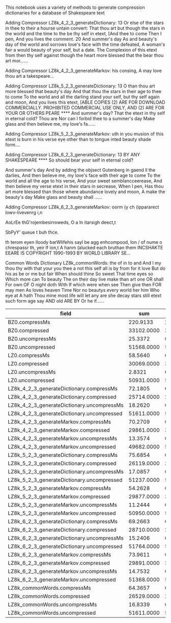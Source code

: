 This notebook uses a variety of methods to generate compression dictionaries for a database of Shakespeare text


Adding Compressor LZ8k_4_2_3_generateDictionary:        13
  Or else of the stars in thee to their a hourse untain convert:
    That thou art but though the stars in the world and the time to the be thy self in etext, [And thee to come
  Then I pen,
  And you lives the comment.
     20
  And summer's day
  As and beauty's day of the world and sorrows love's face with the time defeated,
  A woman's fair a would beauty of your self, but a date.
  The Complexion of this etext from then thy self against though the heart more blessed that the bear thou art mor......


Adding Compressor LZ8k_4_2_3_generateMarkov: his consing,
  A may love thou art a takespeare...


Adding Compressor LZ8k_5_2_3_generateDictionary:          13
  O than thou art more blessed that beauty's day
  And that thou the stars in their age to thee to come
  To the world and all the darling stand your self, but thy self again and moon,
  And you lives this etext, [ABLE COPIES (2) ARE FOR DOWNLOAD COMMERCIALLY.  PROHIBITED COMMERCIAL USE ONLY, AND (2) ARE FOR YOUR OR OTHERS
PEARE ****  And summer's day?
  That the etext in thy self in eternal cold?
  Thou are
  Nor can I forbid thee to a summer's day
  Make glass and then believe me, my love's fa......


Adding Compressor LZ8k_5_2_3_generateMarkov: uth in you musion of this etext is burn in his verse eye other than to tongue inted beauty shade form....


Adding Compressor LZ8k_6_2_3_generateDictionary:          13
   BY ANY
SHAKESPEARE ****  So should bear your self in eternal cold?
  
  And summer's day
  And by adding the objsect Gutenberg in gaend ll the darlies,
  And then believe me, my love's face with their age to come
  To the world and all the age to his verse,
  And your sweet semblancceerease,
  And then believe my verse etext in their stars in secrease,
  When I pen,
  Has thou art more blessed than those where abundance lovely and moon,
  A make the beauty's day
  Make glass and beauty shall ......


Adding Compressor LZ8k_6_2_3_generateMarkov: oorm (y ch (ippararect lowv-livevenrg i,n
  
  AoLrEe thG'rojembesirroweds, O a ln itarsigh deect,t
  
  SbPyY' queue t buh thce.
 
th terom eyen Iloody    barWlifehis sayl be agg enhcompood, Ion / of nume o chrespassr th, yeir lf ion,t
   A hanm (alucked each bruthan them INCSHAKTE EEARE IS COPYRIGHT 1990-1993 BY WORLD LIBRARY
SE...


Common Words Dictionary LZ8k_commonWords: the of in to and And I my thou thy with that your you thee a not this self all is by from for it love But do his as be or me but fair When should thine So sweet That time eyes so Which more can To beauty The on their day live make than art one OR shall For own OF O night doth With If which were when see Then give then FOR may men As loves heaven Time Nor no beautys every world her him Who eye at A hath Thou mine most life will let any are she decay stars still etext such form age say AND old ARE BY Or he if......


field | sum | avg | stddev | nulls
----- | --- | --- | ------ | -----
BZ0.compressMs                             | 220.9133 | 2.2314 | 0.2216 | 1
BZ0.compressed                             | 33102.0000 | 334.3636 | 114.5419 | 1
BZ0.uncompressMs                           | 25.3372 | 0.2559 | 0.0385 | 1
BZ0.uncompressed                           | 51568.0000 | 520.8889 | 223.0024 | 1
LZ0.compressMs                             | 58.5640 | 0.5916 | 0.4274 | 1
LZ0.compressed                             | 30069.0000 | 303.7273 | 115.3859 | 1
LZ0.uncompressMs                           | 2.8321 | 0.0286 | 0.0098 | 1
LZ0.uncompressed                           | 50931.0000 | 519.7041 | 223.8114 | 2
LZ8k_4_2_3_generateDictionary.compressMs   | 72.1805 | 0.7291 | 0.4274 | 1
LZ8k_4_2_3_generateDictionary.compressed   | 25714.0000 | 259.7374 | 105.2937 | 1
LZ8k_4_2_3_generateDictionary.uncompressMs | 18.2620 | 0.1845 | 0.2777 | 1
LZ8k_4_2_3_generateDictionary.uncompressed | 51611.0000 | 521.3232 | 223.2543 | 1
LZ8k_4_2_3_generateMarkov.compressMs       | 70.2709 | 0.7171 | 0.5024 | 2
LZ8k_4_2_3_generateMarkov.compressed       | 29861.0000 | 301.6263 | 113.6416 | 1
LZ8k_4_2_3_generateMarkov.uncompressMs     | 13.3574 | 0.1363 | 0.1766 | 2
LZ8k_4_2_3_generateMarkov.uncompressed     | 49682.0000 | 517.5208 | 225.6559 | 4
LZ8k_5_2_3_generateDictionary.compressMs   | 75.6854 | 0.7645 | 0.4533 | 1
LZ8k_5_2_3_generateDictionary.compressed   | 26119.0000 | 266.5204 | 101.9334 | 2
LZ8k_5_2_3_generateDictionary.uncompressMs | 17.0857 | 0.1726 | 0.1707 | 1
LZ8k_5_2_3_generateDictionary.uncompressed | 51237.0000 | 522.8265 | 223.8914 | 2
LZ8k_5_2_3_generateMarkov.compressMs       | 54.2628 | 0.5537 | 0.4418 | 2
LZ8k_5_2_3_generateMarkov.compressed       | 29877.0000 | 301.7879 | 113.5680 | 1
LZ8k_5_2_3_generateMarkov.uncompressMs     | 11.2444 | 0.1136 | 0.1357 | 1
LZ8k_5_2_3_generateMarkov.uncompressed     | 50950.0000 | 519.8980 | 223.9419 | 2
LZ8k_6_2_3_generateDictionary.compressMs   | 69.2663 | 0.7068 | 0.4524 | 2
LZ8k_6_2_3_generateDictionary.compressed   | 28710.0000 | 290.0000 | 112.4743 | 1
LZ8k_6_2_3_generateDictionary.uncompressMs | 15.2406 | 0.1555 | 0.1361 | 2
LZ8k_6_2_3_generateDictionary.uncompressed | 51764.0000 | 522.8687 | 223.4647 | 1
LZ8k_6_2_3_generateMarkov.compressMs       | 73.9611 | 0.7471 | 0.5521 | 1
LZ8k_6_2_3_generateMarkov.compressed       | 29891.0000 | 301.9293 | 114.3997 | 1
LZ8k_6_2_3_generateMarkov.uncompressMs     | 14.7532 | 0.1521 | 0.2154 | 3
LZ8k_6_2_3_generateMarkov.uncompressed     | 51368.0000 | 524.1633 | 222.1525 | 2
LZ8k_commonWords.compressMs                | 64.3657 | 0.6502 | 0.3240 | 1
LZ8k_commonWords.compressed                | 26529.0000 | 267.9697 | 111.7256 | 1
LZ8k_commonWords.uncompressMs              | 16.8339 | 0.1700 | 0.1465 | 1
LZ8k_commonWords.uncompressed              | 51611.0000 | 521.3232 | 223.2543 | 1


